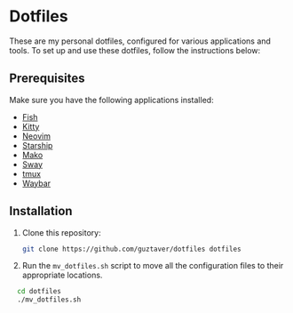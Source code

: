 # Dotfiles

These are my personal dotfiles, configured for various applications and tools. To set up and use these dotfiles, follow the instructions below:

## Prerequisites

Make sure you have the following applications installed:

- [Fish](https://fishshell.com/)
- [Kitty](https://sw.kovidgoyal.net/kitty/)
- [Neovim](https://neovim.io/)
- [Starship](https://starship.rs/)
- [Mako](https://github.com/emersion/mako)
- [Sway](https://swaywm.org/)
- [tmux](https://github.com/tmux/tmux)
- [Waybar](https://github.com/Alexays/Waybar)

## Installation

1. Clone this repository:

   ```bash
   git clone https://github.com/guztaver/dotfiles dotfiles 
   ```

2. Run the `mv_dotfiles.sh` script to move all the configuration files to their appropriate locations.
  ```bash
    cd dotfiles 
    ./mv_dotfiles.sh
  ```
